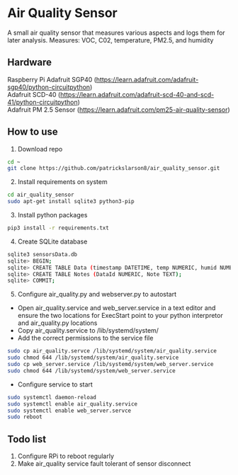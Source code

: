# Air Quality Sensor

A small air quality sensor that measures various 
aspects and logs them for later analysis.
Measures: VOC, C02, temperature, PM2.5, and humidity

## Hardware

Raspberry Pi
Adafruit SGP40 (https://learn.adafruit.com/adafruit-sgp40/python-circuitpython)  
Adafruit SCD-40 (https://learn.adafruit.com/adafruit-scd-40-and-scd-41/python-circuitpython)  
Adafruit PM 2.5 Sensor (https://learn.adafruit.com/pm25-air-quality-sensor)  

## How to use

1. Download repo

~~~bash
cd ~
git clone https://github.com/patrickslarson8/air_quality_sensor.git
~~~

2. Install requirements on system

~~~bash
cd air_quality_sensor
sudo apt-get install sqlite3 python3-pip
~~~

3. Install python packages

~~~bash
pip3 install -r requirements.txt
~~~

4. Create SQLite database

~~~bash
sqlite3 sensorsData.db
sqlite> BEGIN;
sqlite> CREATE TABLE Data (timestamp DATETIME, temp NUMERIC, humid NUMERIC, carbon NUMERIC, voc NUMERIC, pm10 NUMERIC, pm25 NUMERIC);
sqlite> CREATE TABLE Notes (DataId NUMERIC, Note TEXT);
sqlite> COMMIT;
~~~

5. Configure air_quality.py and webserver.py to autostart

- Open air_quality.service and web_server.service in a text editor and ensure the two locations for ExecStart point to your python interpretor and air_quality.py locations
- Copy air_quality.service to /lib/systemd/system/
- Add the correct permissions to the service file

~~~bash
sudo cp air_quality.servce /lib/systemd/system/air_quality.service
sudo chmod 644 /lib/systemd/system/air_quality.service
sudo cp web_server.service /lib/systemd/system/web_server.service
sudo chmod 644 /lib/systemd/system/web_server.service
~~~

- Configure service to start

~~~bash
sudo systemctl daemon-reload
sudo systemctl enable air_quality.service
sudo systemctl enable web_server.servce
sudo reboot
~~~

## Todo list

1. Configure RPi to reboot regularly
2. Make air_quality service fault tolerant of sensor disconnect
